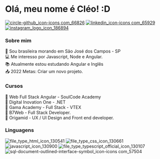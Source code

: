   
# Olá, meu nome é Cléo! :D

<a href="https://github.com/cleosilva">![circle-github_icon-icons com_66826](https://user-images.githubusercontent.com/82469705/126402377-385434fa-7865-471b-9803-deead7ce5627.png)</a>
<a href="https://www.linkedin.com/in/cleo-silva/">![linkedin_icon-icons com_65929](https://user-images.githubusercontent.com/82469705/126404092-3d71051b-4898-48c7-9e7e-2df3bc66f2a3.png)
</a>
<a href="https://www.instagram.com/cleo.s.faria/">![instagram_logo_icon_186894](https://user-images.githubusercontent.com/82469705/126404353-a56c8c1d-02e3-4d10-82aa-9ed36c5a48fd.png)
</a>

### Sobre mim
🏡 Sou brasileira morando em São José dos Campos - SP</br>
💻 Me interesso por Javascript, Node e Angular.</br>
📚 Atualmente estou estudando Angular e Inglês</br>
📤 2022 Metas: Criar um novo projeto. 

### Cursos
📖 Web Full Stack Angular - SoulCode Academy</br>
📖 Digital Inovation One - .NET</br>
📖 Gama Academy - Full Stack - VTEX</br>
📖 B7Web - Full Stack Developer.</br>
📖 Origamid - UX / UI Design and Front end developer.

### Linguagens
![file_type_html_icon_130541](https://user-images.githubusercontent.com/82469705/126480966-33703b46-d67a-4463-9863-cc6d518c168a.png) 
![file_type_css_icon_130661](https://user-images.githubusercontent.com/82469705/126481232-6e64963d-4e63-4a64-9aab-69de29f68687.png)
![javascript_icon_130900](https://user-images.githubusercontent.com/82469705/126481195-97810991-5284-4322-9664-0b99097e9929.png)
![file_type_typescript_official_icon_130107](https://user-images.githubusercontent.com/82469705/126481497-f080ce11-8d7a-4fd2-bdca-b7f5a729221e.png)
![sql-document-outlined-interface-symbol_icon-icons com_57504](https://user-images.githubusercontent.com/82469705/131224347-8113df87-1206-4c4a-95b2-f60f56efe376.png)
















